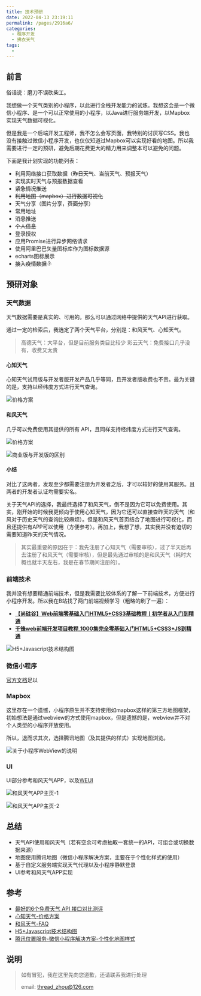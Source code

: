 ```yaml
---
title: 技术预研
date: 2022-04-13 23:19:11
permalink: /pages/2916a6/
categories:
  - 程序开发
  - 拂衣天气
tags:
  - 
---
```


## 前言

俗话说：磨刀不误砍柴工。

我想做一个天气类别的小程序，以此进行全栈开发能力的试炼。我想这会是一个微信小程序、是一个可以正常使用的小程序，以Java进行服务端开发，以Mapbox实现天气数据可视化。

但是我是一个后端开发工程师，我不怎么会写页面，我特别的讨厌写CSS。我也没有接触过微信小程序开发，也仅仅知道过Mapbox可以实现好看的地图。所以我需要进行一定的预研，避免后期花费更大的精力用来调整本可以避免的问题。

<!-- more -->

下面是我计划实现的功能列表：

- 利用网络接口获取数据（~~昨日天气~~、当前天气、预报天气）
- 实现实时天气与预报数据查看
- ~~紧急情况推送~~
- ~~利用地图（mapbox）进行数据可视化~~
- 天气分享（图片分享，~~页面分享~~）
- 常用地址
- ~~消息推送~~
- ~~个人信息~~
- 登录授权
- 应用Promise进行异步网络请求
- 使用阿里巴巴矢量图标库作为图标数据源
- echarts图标展示
- ~~接入疫情数据？~~

## 预研对象

### 天气数据

天气数据需要是真实的、可用的。那么可以通过网络中提供的天气API进行获取。

通过一定的检索后，我选定了两个天气平台，分别是：和风天气、心知天气。

> 高德天气：大平台，但是目前服务类目比较少
> 彩云天气：免费接口几乎没有，收费又太贵

#### 心知天气

心知天气试用版与开发者版开发产品几乎等同，且开发者版收费也不贵。最为关键的是，支持以经纬度方式进行天气查询。

![价格方案](https://s3.us-west-2.amazonaws.com/secure.notion-static.com/b4ceef71-7fc6-4d71-ba53-2822a28bf56a/Untitled.png?X-Amz-Algorithm=AWS4-HMAC-SHA256&X-Amz-Content-Sha256=UNSIGNED-PAYLOAD&X-Amz-Credential=AKIAT73L2G45EIPT3X45%2F20220413%2Fus-west-2%2Fs3%2Faws4_request&X-Amz-Date=20220413T152128Z&X-Amz-Expires=86400&X-Amz-Signature=d824938975b746a95a4e53741e9b6c36135f7de16c35c24409930c5546410487&X-Amz-SignedHeaders=host&response-content-disposition=filename%20%3D%22Untitled.png%22&x-id=GetObject)

#### 和风天气

几乎可以免费使用其提供的所有 API，且同样支持经纬度方式进行天气查询。

![价格方案](https://s3.us-west-2.amazonaws.com/secure.notion-static.com/21bd3111-451d-45f6-b7b5-9d152dd4e980/Untitled.png?X-Amz-Algorithm=AWS4-HMAC-SHA256&X-Amz-Content-Sha256=UNSIGNED-PAYLOAD&X-Amz-Credential=AKIAT73L2G45EIPT3X45%2F20220413%2Fus-west-2%2Fs3%2Faws4_request&X-Amz-Date=20220413T152321Z&X-Amz-Expires=86400&X-Amz-Signature=557c4bf9fbcd86aae0d84be415da7c2e709991e823476ab5410e8130d0426d61&X-Amz-SignedHeaders=host&response-content-disposition=filename%20%3D%22Untitled.png%22&x-id=GetObject)

![商业版与开发版的区别](https://s3.us-west-2.amazonaws.com/secure.notion-static.com/c4da19b2-7079-49c3-86e6-35c8e36d6188/Untitled.png?X-Amz-Algorithm=AWS4-HMAC-SHA256&X-Amz-Content-Sha256=UNSIGNED-PAYLOAD&X-Amz-Credential=AKIAT73L2G45EIPT3X45%2F20220413%2Fus-west-2%2Fs3%2Faws4_request&X-Amz-Date=20220413T152414Z&X-Amz-Expires=86400&X-Amz-Signature=812d39f440aa79e36c2da823ee9421b1a48a2e492ddbeb2bb9d9d288be3ced82&X-Amz-SignedHeaders=host&response-content-disposition=filename%20%3D%22Untitled.png%22&x-id=GetObject)

#### 小结

对比了这两者，发现至少都需要注册为开发者之后，才可以较好的使用其服务。且两者的开发者认证均需要实名。

关于天气API的选择，我最终选择了和风天气，倒不是因为它可以免费使用。其实，刚开始的时候我更倾向于使用心知天气，因为它还可以直接查昨天的天气（和风对于历史天气的查询比较麻烦）。但是和风天气首页结合了地图进行可视化，而且还提供有APP可以使用（方便参考）。再加上，我想了想，其实我并没有迫切的需要知道昨天的天气情况。

> 其实最重要的原因在于：我先注册了心知天气（需要审核），过了半天后再去注册了和风天气（需要审核），但是最先通过审核的是和风天气（耗时大概也就半天左右，我是在春节期间注册的）。

### 前端技术

我并没有想要精通前端技术，但是我需要比较体系的了解一下前端技术，方便进行小程序开发。所以我在B站找了两门前端视频学习（粗略的刷了一遍）：

- ****[【尚硅谷】Web前端零基础入门HTML5+CSS3基础教程丨初学者从入门到精通](https://www.bilibili.com/video/BV1XJ411X7Ud?spm_id_from=333.880.my_history.page.click)****
- ****[千锋web前端开发项目教程_1000集完全零基础入门HTML5+CSS3+JS到精通](https://www.bilibili.com/video/BV17z4y1D7Yj?spm_id_from=333.337.search-card.all.click)****

![H5+Javascript技术结构图](https://s3.us-west-2.amazonaws.com/secure.notion-static.com/2e7fb061-3128-43ca-b2b8-41b3fcadc5d1/Front_End.png?X-Amz-Algorithm=AWS4-HMAC-SHA256&X-Amz-Content-Sha256=UNSIGNED-PAYLOAD&X-Amz-Credential=AKIAT73L2G45EIPT3X45%2F20220413%2Fus-west-2%2Fs3%2Faws4_request&X-Amz-Date=20220413T152606Z&X-Amz-Expires=86400&X-Amz-Signature=1013c023883291e0bac066e659b8d4b0ee707fc7993977a9e377e353fb01d261&X-Amz-SignedHeaders=host&response-content-disposition=filename%20%3D%22Front%2520End.png%22&x-id=GetObject)

### 微信小程序

[官方文档](https://developers.weixin.qq.com/miniprogram/dev/framework/)足以

### Mapbox

这里存在一个遗憾，小程序原生并不支持使用如mapbox这样的第三方地图框架，初始想法是通过webview的方式使用mapbox，但是遗憾的是，webview并不对个人类型的小程序开放使用。

所以，退而求其次，选择腾讯地图（及其提供的样式）实现地图浏览。

![关于小程序WebView的说明](https://s3.us-west-2.amazonaws.com/secure.notion-static.com/e8c5adeb-7041-471e-84e1-288a65c9a942/Untitled.png?X-Amz-Algorithm=AWS4-HMAC-SHA256&X-Amz-Content-Sha256=UNSIGNED-PAYLOAD&X-Amz-Credential=AKIAT73L2G45EIPT3X45%2F20220413%2Fus-west-2%2Fs3%2Faws4_request&X-Amz-Date=20220413T152729Z&X-Amz-Expires=86400&X-Amz-Signature=4b4dcde10418837b7647c539e3c27ed55a95f6d97ae3c238e84bc28f220ddd03&X-Amz-SignedHeaders=host&response-content-disposition=filename%20%3D%22Untitled.png%22&x-id=GetObject)

### UI

UI部分参考和风天气APP，以及[WEUI](https://developers.weixin.qq.com/miniprogram/dev/platform-capabilities/extended/weui/)

![和风天气APP主页-1](https://s3.us-west-2.amazonaws.com/secure.notion-static.com/3ba560d1-48d9-46f7-bcec-935259bb6f66/Untitled.png?X-Amz-Algorithm=AWS4-HMAC-SHA256&X-Amz-Content-Sha256=UNSIGNED-PAYLOAD&X-Amz-Credential=AKIAT73L2G45EIPT3X45%2F20220413%2Fus-west-2%2Fs3%2Faws4_request&X-Amz-Date=20220413T152835Z&X-Amz-Expires=86400&X-Amz-Signature=e2dc94e455ffd36c3f238f80b40c3dae437f7cb2bb00c9e90b846e6a56446c9a&X-Amz-SignedHeaders=host&response-content-disposition=filename%20%3D%22Untitled.png%22&x-id=GetObject)

![和风天气APP主页-2](https://s3.us-west-2.amazonaws.com/secure.notion-static.com/48c12bec-bdfa-4648-ad33-d17be158129b/Untitled.png?X-Amz-Algorithm=AWS4-HMAC-SHA256&X-Amz-Content-Sha256=UNSIGNED-PAYLOAD&X-Amz-Credential=AKIAT73L2G45EIPT3X45%2F20220413%2Fus-west-2%2Fs3%2Faws4_request&X-Amz-Date=20220413T152920Z&X-Amz-Expires=86400&X-Amz-Signature=3c94ea9fd962745d96e91b75c471169d54b372b3cae476dae8ba9510947830a3&X-Amz-SignedHeaders=host&response-content-disposition=filename%20%3D%22Untitled.png%22&x-id=GetObject)

## 总结

- 天气API使用和风天气（若有空余可考虑抽取一套统一的API，可组合或切换数据来源）
- 地图使用腾讯地图（微信小程序解决方案，主要在于个性化样式的使用）
- 基于自定义服务端实现天气代理以及小程序静默登录
- UI参考和风天气APP实现

## 参考

- [最好的6个免费天气 API 接口对比测评](https://segmentfault.com/a/1190000041210520)
- [心知天气-价格方案](https://segmentfault.com/a/1190000041210520)
- [和风天气-FAQ](https://dev.qweather.com/help/general/)
- [H5+Javascript技术结构图](https://www.processon.com/view/link/625442410791290727c13c0c#map)
- [腾讯位置服务-微信小程序解决方案-个性化地图样式](https://lbs.qq.com/product/miniapp/customized/)

## 说明

> 如有冒犯，我在这里先向您道歉，还请联系我进行处理
> 
> email: thread_zhou@126.com